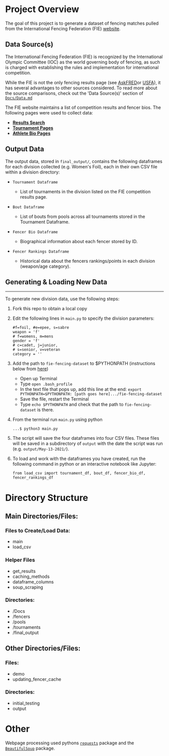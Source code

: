 # Project Overview

The goal of this project is to generate a dataset of fencing matches pulled from the International Fencing Federation (FIE) [website](fie.org).

## Data Source(s)

The International Fencing Federation (FIE) is recognized by the International Olympic Committee (IOC) as the world governing body of fencing, as such is charged with establishing the rules and implementation for international competition. 

While the FIE is not the only fencing results page (see [AskFRED](askfred.net)or [USFA](https://www.usafencing.org/natresults)), it has several advantages to other sources considered. To read more about the source comparisons, check out the 'Data Source(s)' section of [`Docs/Data.md`](https://github.com/amichaelsen/fie-fencing-dataset/blob/main/Docs/Data.md) 


The FIE website maintains a list of competition results and fencer bios. The following pages were used to collect data: 

* **[Results Search](https://fie.org/competitions)** 
* **[Tournament Pages](https://fie.org/competitions/2021/1073)** 
* **[Athlete Bio Pages](https://fie.org/athletes/16779)** 
   
## Output Data

The output data, stored in `final_output/`, contains the following dataframes for each division collected (e.g. Women's Foil), each in their own CSV file within a division directory: 

* `Tournament Dataframe`
    * List of tournaments in the division listed on the FIE competition results page. 

* `Bout Dataframe` 
    * List of bouts from pools across all tournaments stored in the Tournament Dataframe. 
  
* `Fencer Bio Dataframe`
    * Biographical information about each fencer stored by ID. 
        

* `Fencer Rankings Dataframe`
    * Historical data about the fencers rankings/points in each division (weapon/age category). 


## Generating & Loading New Data
---

To generate new division data, use the following steps: 

1. Fork this repo to obtain a local copy 
2. Edit the following lines in `main.py` to specify the division parameters:
    ```
    #f=foil, #e=epee, s=sabre
    weapon = 'f' 
    # f=womens, m=mens
    gender = 'f'
    # c=cadet, j=junior, 
    # s=senior, v=veteran
    category = ''
    ```
3. Add the path to `fie-fencing-dataset` to $PYTHONPATH (instructions below from [here](https://stackoverflow.com/questions/3402168/permanently-add-a-directory-to-pythonpath))
    * Open up Terminal
    * Type `open .bash_profile`
    * In the text file that pops up, add this line at the end: 
    `export PYTHONPATH=$PYTHONPATH: [path goes here].../fie-fencing-dataset`
    * Save the file, restart the Terminal
    * Type `echo $PYTHONPATH` and check that the path to `fie-fencing-dataset` is there.
4. From the terminal run `main.py` using python
    ```
    ...$ python3 main.py 
    ```
5. The script will save the four dataframes into four CSV files. These files will be saved in a subdirectory of `output` with the date the script was run (e.g. `output/May-13-2021/`). 

6. To load and work with the dataframes you have created, run the following command in python or an interactive notebook like Jupyter:
    ```
    from load_csv import tournament_df, bout_df, fencer_bio_df, fencer_rankings_df
    ```

# Directory Structure

## Main Directories/Files: 

### Files to Create/Load Data: 

* main
* load_csv 

### Helper Files

* get_results
* caching_methods
* dataframe_columns
* soup_scraping


### Directories:

* /Docs 
* /fencers
* /pools 
* /tournaments
* /final_output

## Other Directories/Files: 

### Files:

* demo 
* updating_fencer_cache

### Directories: 

* initial_testing
* output 

# Other 

Webpage processing used pythons [`requests`](https://docs.python-requests.org/en/latest/user/quickstart/) package and the [`BeautifulSoup`](https://www.crummy.com/software/BeautifulSoup/bs4/doc/) package. 

